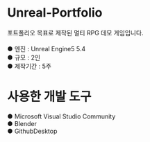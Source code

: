 # Unreal-Portfolio

포트폴리오 목표로 제작된 멀티 RPG 데모 게임입니다.<br/>
<br/>
● 엔진 : Unreal Engine5 5.4 <br/>
● 규모 : 2인 <br/>
● 제작기간 : 5주 <br/>

# 사용한 개발 도구<br/>
● Microsoft Visual Studio Community<br/>
● Blender<br/>
● GithubDesktop<br/>



